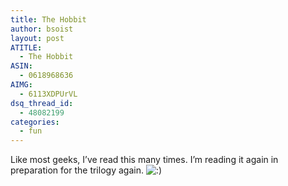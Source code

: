 ```yaml
---
title: The Hobbit
author: bsoist
layout: post
ATITLE:
  - The Hobbit
ASIN:
  - 0618968636
AIMG:
  - 6113XDPUrVL
dsq_thread_id:
  - 48082199
categories:
  - fun
---
```

Like most geeks, I&#8217;ve read this many times. I&#8217;m reading it again in preparation for the trilogy again. <img src='http://archive.whsjr.soistmann.com/oped/wp-includes/images/smilies/icon_smile.gif' alt=':)' class='wp-smiley' />
